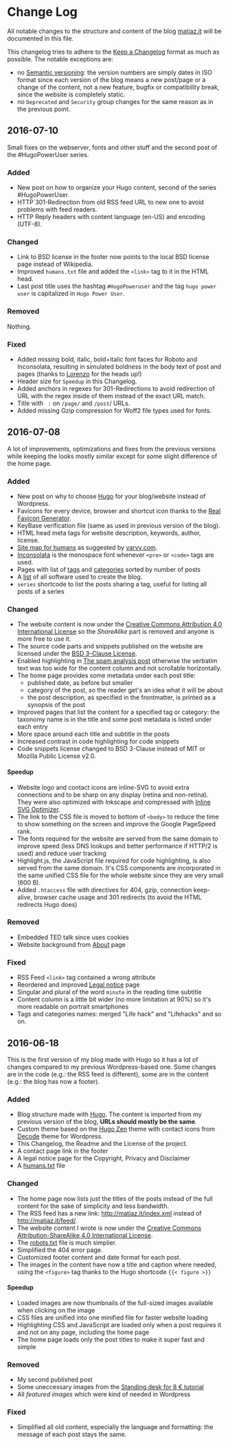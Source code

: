 Change Log
================================================================================

All notable changes to the structure and content of the blog
[matjaz.it](http://matjaz.it/) will be documented in this file.

This changelog tries to adhere to the
[Keep a Changelog](http://keepachangelog.com) format as much as possible. The
notable exceptions are:

- no [Semantic versioning](http://semver.org): the version numbers are simply
  dates in ISO format since each version of the blog means a new post/page or a
  change of the content, not a new feature, bugfix or compatibility break, since
  the website is completely static.
- no `Deprecated` and `Security` group changes for the same reason as in the 
  previous point.



2016-07-10
---------------------------------------

Small fixes on the webserver, fonts and other stuff and the second post of the
#HugoPowerUser series.


### Added

- New post on how to organize your Hugo content, second of the series
  #HugoPowerUser.
- HTTP 301-Redirection from old RSS feed URL to new one to avoid problems with
  feed readers.
- HTTP Reply headers with content language (en-US) and encoding (UTF-8).


### Changed

- Link to BSD license in the footer now points to the local BSD license page
  instead of Wikipedia.
- Improved `humans.txt` file and added the `<link>` tag to it in the HTML head.
- Last post title uses the hashtag `#HugoPoweruser` and the tag `hugo power
  user` is capitalized in `Hugo Power User`.
  

### Removed

Nothing.


### Fixed

- Added missing bold, italic, bold+italic font faces for Roboto and Inconsolata,
  resulting in simulated boldness in the body text of post and pages (thanks to
  [Lorenzo](https://twitter.com/j0ined/status/751757449191952384) for the heads
  up!)
- Header size for `Speedup` in this Changelog.
- Added anchors in regexes for 301-Redirections to avoid redirection of URL with
  the regex inside of them instead of the exact URL match.
- Title with ` :` on `/page/` and `/post`/ URLs.
- Added missing Gzip compression for Woff2 file types used for fonts.



2016-07-08
---------------------------------------

A lot of improvements, optimizations and fixes from the previous versions
while keeping the looks mostly similar except for some slight difference of the
home page.


### Added

- New post on why to choose [Hugo](https://gohugo.io/) for your blog/website 
  instead of Wordpress.
- Favicons for every device, browser and shortcut icon thanks to the 
  [Real Favicon Generator](https://realfavicongenerator.net/).
- KeyBase verification file (same as used in previous version of the blog).
- HTML head meta tags for website description, keywords, author, license.
- [Site map for humans](http://matjaz.it/sitemap/) as suggested by 
  [varvy.com](https://varvy.com/).
- [Inconsolata](https://fonts.google.com/specimen/Inconsolata) is the monospace
  font whenever `<pre>` or `<code>` tags are used.
- Pages with list of [tags](http://matjaz.it/tags/) and 
  [categories](http://matjaz.it/categories/) sorted by number of posts
- A [list](THANKS.md) of all software used to create the blog.
- `series` shortcode to list the posts sharing a tag, useful for listing all
  posts of a series


### Changed

- The website content is now under the
  [Creative Commons Attribution 4.0 International License](https://creativecommons.org/licenses/by/4.0/)
  so the _ShareAlike_ part is removed and anyone is more free to use it.
- The source code parts and snippets published on the website are licensed 
  under the [BSD 3-Clause License](http://matjaz.it/bsd-3-clause-license/).
- Enabled highlighting in 
  [The spam analysis post](matjaz.it/a-spammer-spoofed-my-e-mail-analysis-of-a-spam-attack/) 
  otherwise the verbatim text was too wide for the content column and not
  scrollable horizontally.
- The home page provides some metadata under each post title:
    - published date, as before but smaller
    - category of the post, so the reader get's an idea what it will be about
    - the post description, as specified in the frontmatter, is printed as 
      a synopsis of the post
- Improved pages that list the content for a specified tag or category: the 
  taxonomy name is in the title and some post metadata is listed under each
  entry
- More space around each title and subtitle in the posts
- Increased contrast in code highlighting for code snippets
- Code snippets license changed to BSD 3-Clause instead of MIT or Mozilla 
  Public License v2.0.


#### Speedup

- Website logo and contact icons are inline-SVG to avoid extra connections and
  to be sharp on any display (retina and non-retina). They were also optimized
  with Inkscape and compressed with 
  [Inline SVG Optimizer](https://petercollingridge.appspot.com/svg-optimiser).
- The link to the CSS file is moved to bottom of `<body>` to reduce the time to
  show something on the screen and improve the Google PageSpeed rank.
- The fonts required for the website are served from the same domain to improve
  speed (less DNS lookups and better performance if HTTP/2 is used) and reduce
  user tracking
- Highlight.js, the JavaScript file required for code highlighting, is also 
  served from the same domain. It's CSS components are incorporated in the same
  unified CSS file for the whole website since they are very small (600 B).
- Added `.htaccess` file with directives for 404, gzip, connection keep-alive, 
  browser cache usage and 301 redirects (to avoid the HTML redirects Hugo does)


### Removed

- Embedded TED talk since uses cookies
- Website background from [About](http://matjaz.it/about/) page


### Fixed

- RSS Feed `<link>` tag contained a wrong attribute
- Reordered and improved [Legal notice](http://matjaz.it/legal-notice/) page
- Singular and plural of the word `minute` in the reading time subtitle
- Content column is a little bit wider (no more limitation at 90%) so it's more
  readable on portrait smartphones
- Tags and categories names: merged "Life hack" and "Lifehacks" and so on.



2016-06-18
---------------------------------------

This is the first version of my blog made with Hugo so it has a lot of changes
compared to my previous Wordpress-based one. Some changes are in the code (e.g.:
the RSS feed is different), some are in the content (e.g.: the blog has now a
footer).


### Added

- Blog structure made with [Hugo](https://gohugo.io). The content is imported
  from my previous version of the blog, **URLs should mostly be the same**.
- Custom theme based on the [Hugo Zen](https://themes.gohugo.io/hugo-zen/) theme
  with contact icons from [Decode](https://www.machothemes.com/themes/decode/)
  theme for Wordpress.
- This Changelog, the Readme and the License of the project.
- A contact page link in the footer
- A legal notice page for the Copyright, Privacy and Disclaimer
- A [humans.txt](http://matjaz.it/humans.txt) file


### Changed

- The home page now lists just the titles of the posts instead of the full
  content for the sake of simplicity and less bandwidth.
- The RSS feed has a new link: <http://matjaz.it/index.xml> instead of
  <http://matjaz.it/feed/>.
- The website content I wrote is now under the
  [Creative Commons Attribution-ShareAlike 4.0 International License](https://creativecommons.org/licenses/by-sa/4.0/).
- The [robots.txt](http://matjaz.it/robots.txt) file is much simplier.
- Simplified the 404 error page.
- Customized footer content and date format for each post.
- The images in the content have now a title and caption where needed, using 
  the `<figure>` tag thanks to the Hugo shortcode `{{< figure >}}`


#### Speedup

- Loaded images are now thumbnails of the full-sized images available when
  clicking on the image
- CSS files are unified into one minified file for faster website loading
- Highlighting CSS and JavaScript are loaded only when a post requires it and 
  not on any page, including the home page
- The home page loads only the post titles to make it super fast and simple


### Removed

- My second published post
- Some uneccessary images from the
  [Standing desk for 8 € tutorial](http://matjaz.it/diy-standing-desk-for-8-euro/)
- All _featured images_ which were kind of needed in Wordpress


### Fixed

- Simplified all old content, especially the language and formatting: the
  message of each post stays the same.
